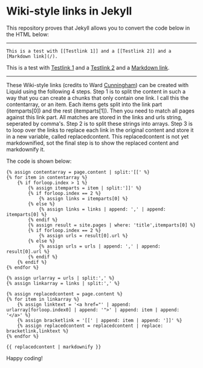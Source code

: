 # Wiki-style links in Jekyll

This repository proves that Jekyll allows you to convert the code below in the HTML below:

----

    This is a test with [[Testlink 1]] and a [[Testlink 2]] and a [Markdown link](/).

This is a test with [Testlink 1](/testlink1) and a [Testlink 2](/testlink2) and a [Markdown link](/).

----

These Wiki-style links (credits to Ward [Cunningham](https://en.wikipedia.org/wiki/Ward_Cunningham)) can be created with Liquid using the following 4 steps. Step 1 is to split the content in such a way that you can create a chunks that only contain one link. I call this the contentarray, or an item. Each items gets split into the link part (itemparts[0]) and the rest (itemparts[1]). Then you need to match all pages against this link part. All matches are stored in the links and urls string, seperated by comma's. Step 2 is to split these strings into arrays. Step 3 is to loop over the links to replace each link in the original content and store it in a new variable, called replacedcontent. This replacedcontent is not yet markdownified, sot the final step is to show the replaced content and markdownify it.

The code is shown below:

```
{% assign contentarray = page.content | split:'[[' %}
{% for item in contentarray %}
    {% if forloop.index > 1 %}
        {% assign itemparts = item | split:']]' %}
        {% if forloop.index == 2 %}
            {% assign links = itemparts[0] %}
        {% else %}
            {% assign links = links | append: ',' | append: itemparts[0] %}
        {% endif %}
        {% assign result = site.pages | where: 'title',itemparts[0] %}
        {% if forloop.index == 2 %}
            {% assign urls = result[0].url %}
        {% else %}
            {% assign urls = urls | append: ',' | append: result[0].url %}
        {% endif %}
    {% endif %}
{% endfor %}

{% assign urlarray = urls | split:',' %}
{% assign linkarray = links | split:',' %}

{% assign replacedcontent = page.content %}
{% for item in linkarray %}
    {% assign linktext = '<a href="' | append: urlarray[forloop.index0] | append: '">' | append: item | append: '</a>' %}
    {% assign bracketlink = '[[' | append: item | append: ']]' %}
    {% assign replacedcontent = replacedcontent | replace: bracketlink,linktext %}
{% endfor %}

{{ replacedcontent | markdownify }}
```
Happy coding!
